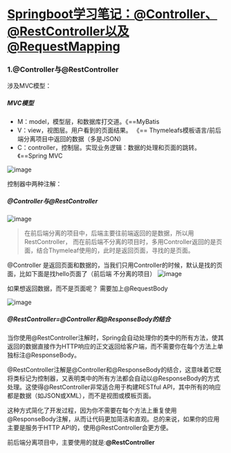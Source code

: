 # [Springboot学习笔记：@Controller、@RestController以及@RequestMapping](https://github.com/QiYongchuan/MyGitBlog/issues/87)

### 1.@Controller与@RestController

涉及MVC模型：

##### MVC模型

* M：model，模型层，和数据库打交道。《==MyBatis
* V：view，视图层。用户看到的页面结果。 《== Thymeleafs模板语言/前后端分离项目中返回的数据（多是JSON)
* C：controller，控制层。实现业务逻辑：数据的处理和页面的跳转。《==Spring MVC

![image](https://github.com/QiYongchuan/MyGitBlog/assets/105039020/bda0a2d2-fe25-4057-b9f9-57b754b968ed)

控制器中两种注解：
##### @Controller与@RestController

![image](https://github.com/QiYongchuan/MyGitBlog/assets/105039020/478d0d60-2b56-4076-abf4-1a756425f494)

> 在前后端分离的项目中，后端主要往前端返回的是数据，所以用RestController，
> 而在前后端不分离的项目时，多用Controller返回的是页面，结合Thymeleaf使用的，此时是返回页面，寻找的是页面。

@Controller  是返回页面和数据的，当我们只用Controller的时候，默认是找的页面，比如下面是找hello页面了（前后端 不分离的项目）
![image](https://github.com/QiYongchuan/MyGitBlog/assets/105039020/087ac14c-138d-4a4f-8d55-123043e33a88)

如果想返回数据，而不是页面呢？ 
需要加上@RequestBody

![image](https://github.com/QiYongchuan/MyGitBlog/assets/105039020/eb42e352-fcc6-4699-82fc-0e3ab8fdd84f)

##### @RestController=@Controller和@ResponseBody的结合

当你使用@RestController注解时，Spring会自动处理你的类中的所有方法，使其返回的数据直接作为HTTP响应的正文返回给客户端，而不需要你在每个方法上单独标注@ResponseBody。

@RestController注解是@Controller和@ResponseBody的结合，这意味着它既将类标记为控制器，又表明类中的所有方法都会自动以@ResponseBody的方式处理。这使得@RestController非常适合用于构建RESTful API，其中所有的响应都是数据（如JSON或XML），而不是视图或模板页面。

这种方式简化了开发过程，因为你不需要在每个方法上重复使用@ResponseBody注解，从而让代码更加简洁和直观。总的来说，如果你的应用主要是服务于HTTP API的，使用@RestController会更方便。

前后端分离项目中，主要使用的就是:**@RestController**
